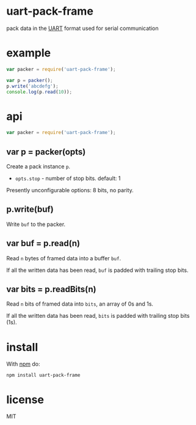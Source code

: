 # uart-pack-frame

pack data in the
[UART](https://en.wikipedia.org/wiki/Universal_asynchronous_receiver/transmitter#Data_framing)
format used for serial communication

# example

``` js
var packer = require('uart-pack-frame');

var p = packer();
p.write('abcdefg');
console.log(p.read(10));
```

# api

``` js
var packer = require('uart-pack-frame');
```

## var p = packer(opts)

Create a pack instance `p`.

* `opts.stop` - number of stop bits. default: 1

Presently unconfigurable options: 8 bits, no parity.

## p.write(buf)

Write `buf` to the packer.

## var buf = p.read(n)

Read `n` bytes of framed data into a buffer `buf`.

If all the written data has been read, `buf` is padded with trailing stop bits.

## var bits = p.readBits(n)

Read `n` bits of framed data into `bits`, an array of 0s and 1s.

If all the written data has been read, `bits` is padded with trailing stop bits
(1s).

# install

With [npm](https://npmjs.org) do:

```
npm install uart-pack-frame
```

# license

MIT
